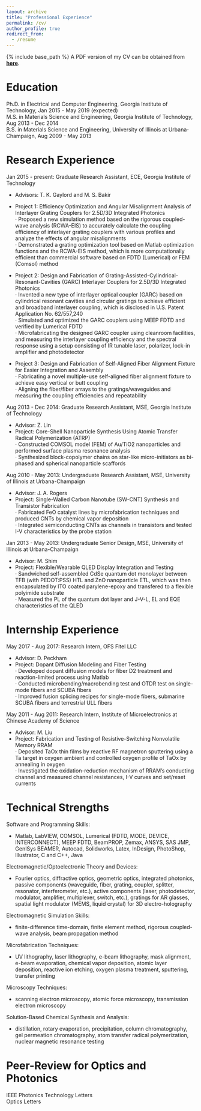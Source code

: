 ```yaml
---
layout: archive
title: "Professional Experience"
permalink: /cv/
author_profile: true
redirect_from:
  - /resume
---
```


{% include base_path %}
A PDF version of my CV can be obtained from [<b>here</b>](http://congshanwan.github.io/files/Congshan_cv_overview1.pdf).

Education
======
Ph.D. in Electrical and Computer Engineering, Georgia Institute of Technology, Jan 2015 - May 2019 (expected)<br/>
M.S. in Materials Science and Engineering, Georgia Institute of Technology, Aug 2013 - Dec 2014<br/>
B.S. in Materials Science and Engineering, University of Illinois at Urbana-Champaign, Aug 2009 - May 2013<br/>

Research Experience
======
Jan 2015 - present: Graduate Research Assistant, ECE, Georgia Institute of Technology
  * Advisors: T. K. Gaylord and M. S. Bakir
  * Project 1: Efficiency Optimization and Angular Misalignment Analysis of Interlayer Grating Couplers for 2.5D/3D Integrated Photonics<br/>
  · Proposed a new simulation method based on the rigorous coupled-wave analysis (RCWA-EIS) to accurately calculate the coupling efficiency of interlayer grating couplers with various profiles and analyze the effects of angular misalignments<br/>
  · Demonstrated a grating optimization tool based on Matlab optimization functions and the RCWA-EIS method, which is more computationally efficient than commercial software based on FDTD (Lumerical) or FEM (Comsol) method<br/>
  
  * Project 2: Design and Fabrication of Grating-Assisted-Cylindrical-Resonant-Cavities (GARC) Interlayer Couplers for 2.5D/3D Integrated Photonics<br/>
  · Invented a new type of interlayer optical coupler (GARC) based on cylindrical resonant cavities and circular gratings to achieve efficient and broadband interlayer coupling, which is disclosed in U.S. Patent Application No. 62/557,240<br/>
  · Simulated and optimized the GARC couplers using MEEP FDTD and verified by Lumerical FDTD<br/>
  · Microfabricating the designed GARC coupler using cleanroom facilities, and measuring the interlayer coupling efficiency and the spectral response using a setup consisting of IR tunable laser, polarizer, lock-in amplifier and photodetector<br/>
  
  * Project 3: Design and Fabrication of Self-Aligned Fiber Alignment Fixture for Easier Integration and Assembly<br/>
  · Fabricating a novel multiple-use self-aligned fiber alignment fixture to achieve easy vertical or butt coupling<br/>
  · Aligning the fiber/fiber arrays to the gratings/waveguides and measuring the coupling efficiencies and repeatability<br/>
  
Aug 2013 - Dec 2014: Graduate Research Assistant, MSE, Georgia Institute of Technology
  * Advisor: Z. Lin
  * Project: Core-Shell Nanoparticle Synthesis Using Atomic Transfer Radical Polymerization (ATRP)<br/>
  · Constructed COMSOL model (FEM) of Au/TiO2 nanoparticles and performed surface plasma resonance analysis<br/>
  · Synthesized block-copolymer chains on star-like micro-initiators as bi-phased and spherical nanoparticle scaffords<br/>

Aug 2010 - May 2013: Undergraduate Research Assistant, MSE, University of Illinois at Urbana-Champaign
  * Advisor: J. A. Rogers
  * Project: Single-Walled Carbon Nanotube (SW-CNT) Synthesis and Transistor Fabrication<br/>
  · Fabricated FeO catalyst lines by microfabrication techniques and produced CNTs by chemical vapor deposition<br/>
  · Integrated semiconducting CNTs as channels in transistors and tested I-V characteristics by the probe station<br/>
  
Jan 2013 - May 2013: Undergraduate Senior Design, MSE, University of Illinois at Urbana-Champaign
  * Advisor: M. Shim
  * Project: Flexible/Wearable QLED Display Integration and Testing<br/>
  · Sandwiched self-assembled CdSe quantum dot monolayer between TFB (with PEDOT:PSS) HTL and ZnO nanoparticle ETL, which was then encapsulated by ITO coated parylene-epoxy and transfered to a flexible polyimide substrate<br/>
  · Measured the PL of the quantum dot layer and J-V-L, EL and EQE characteristics of the QLED<br/>
  
Internship Experience
======
May 2017 - Aug 2017: Research Intern, OFS Fitel LLC
  * Advisor: D. Peckham
  * Project: Dopant Diffusion Modeling and Fiber Testing<br/>
  · Developed dopant diffusion models for fiber D2 treatment and reaction-limited process using Matlab<br/>
  · Conducted microbending/macrobending test and OTDR test on single-mode fibers and SCUBA fibers<br/>
  · Improved fusion splicing recipes for single-mode fibers, submarine SCUBA fibers and terrestrial ULL fibers<br/>
  
May 2011 - Aug 2011: Research Intern, Institute of Microelectronics at Chinese Academy of Science
  * Advisor: M. Liu
  * Project: Fabrication and Testing of Resistive-Switching Nonvolatile Memory RRAM<br/>
  · Deposited TaOx thin films by reactive RF magnetron sputtering using a Ta target in oxygen ambient and controlled oxygen profile of TaOx by annealing in oxygen<br/>
  · Investigated the oxidation-reduction mechanism of RRAM’s conducting channel and measured channel resistances, I-V curves and set/reset currents<br/>
  
  
Technical Strengths
====== 
Software and Programming Skills:
  * Matlab, LabVIEW, COMSOL, Lumerical (FDTD, MODE, DEVICE, INTERCONNECT), MEEP FDTD, BeamPROP, Zemax, ANSYS, SAS JMP, GenISys BEAMER, Autocad, Solidworks, Latex, InDesign, PhotoShop, Illustrator, C and C++, Java<br/>
  
Electromagnetic/Optoelectronic Theory and Devices:
  * Fourier optics, diffractive optics, geometric optics, integrated photonics, passive components (waveguide, fiber, grating, coupler, splitter, resonator, interferometer, etc.), active components (laser, photodetector, modulator, amplifier, multiplexer, switch, etc.), gratings for AR glasses, spatial light modulator (MEMS, liquid crystal) for 3D electro-holography<br/>
  
Electromagnetic Simulation Skills:
  * finite-difference time-domain, finite element method, rigorous coupled-wave analysis, beam propagation method<br/>
  
Microfabrication Techniques:
  * UV lithography, laser lithography, e-beam lithography, mask alignment, e-beam evaporation, chemical vapor deposition, atomic layer deposition, reactive ion etching, oxygen plasma treatment, sputtering, transfer printing<br/>
  
Microscopy Techniques:
  * scanning electron microscopy, atomic force microscopy, transmission electron microscopy<br/>
  
Solution-Based Chemical Synthesis and Analysis: 
  * distillation, rotary evaporation, precipitation, column chromatography, gel permeation chromatography, atom transfer radical polymerization, nuclear magnetic resonance testing<br/>  
  
 
Peer-Review for Optics and Photonics
======
IEEE Photonics Technology Letters<br/>
Optics Letters<br/>

  
